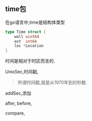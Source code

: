 



## time包


在go语言中,time是结构体类型

```go
type Time struct {
	wall uint64
	ext  int64
	loc *Location
}
```


时间是相对于时区而言的.

UnixSec,时间戳,

> 所谓时间戳,就是从1970年到的秒数.

addSec,添加

after,
before,

compare,





